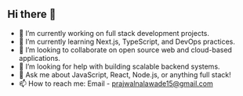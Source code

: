 ## Hi there 👋


<!-- **prajvl/prajvl** is a ✨ _special_ ✨ repository because its `README.md` (this file) appears on your GitHub profile. -->

<!-- Here are some ideas to get you started:  -->

- 🔭 I’m currently working on full stack development projects.
- 🌱 I’m currently learning Next.js, TypeScript, and DevOps practices.
- 👯 I’m looking to collaborate on open source web and cloud-based applications.
- 🤔 I’m looking for help with building scalable backend systems.
- 💬 Ask me about JavaScript, React, Node.js, or anything full stack!
- 📫 How to reach me: Email - prajwalnalawade15@gmail.com

